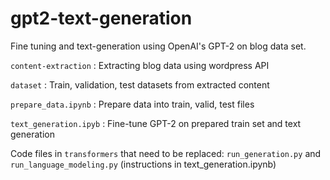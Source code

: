 # gpt2-text-generation

Fine tuning and text-generation using OpenAI's GPT-2 on blog data set. 

```content-extraction``` : Extracting blog data using wordpress API <br>

```dataset``` : Train, validation, test datasets from extracted content <br>

```prepare_data.ipynb``` : Prepare data into train, valid, test files <br>

```text_generation.ipyb``` : Fine-tune GPT-2 on prepared train set and text generation  

Code files in ```transformers``` that need to be replaced: ```run_generation.py``` and ```run_language_modeling.py``` (instructions in text_generation.ipynb)
